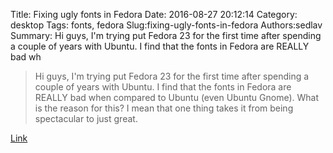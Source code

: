 Title: Fixing ugly fonts in Fedora
Date: 2016-08-27 20:12:14
Category: desktop
Tags: fonts, fedora
Slug:fixing-ugly-fonts-in-fedora
Authors:sedlav
Summary: Hi guys, I'm trying put Fedora 23 for the first time after spending a couple of years with Ubuntu. I find that the fonts in Fedora are REALLY bad wh

> Hi guys, I'm trying put Fedora 23 for the first time after spending a couple of years with Ubuntu. I find that the fonts in Fedora are REALLY bad when compared to Ubuntu (even Ubuntu Gnome). What is the reason for this? I mean that one thing takes it from being spectacular to just great.

[Link](https://www.reddit.com/r/Fedora/comments/3o6ijr/trying_fedora_23_for_the_first_time_why_do_fonts/)
